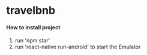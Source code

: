 # travelbnb


#### How to install project ####
1. run 'npm star'
2. run 'react-native run-android' to start the Emulator
